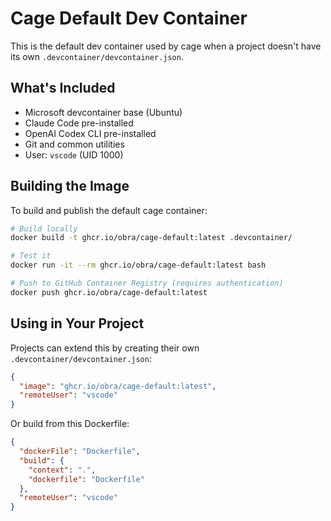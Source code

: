 # Cage Default Dev Container

This is the default dev container used by cage when a project doesn't have its own `.devcontainer/devcontainer.json`.

## What's Included

- Microsoft devcontainer base (Ubuntu)
- Claude Code pre-installed
- OpenAI Codex CLI pre-installed
- Git and common utilities
- User: `vscode` (UID 1000)

## Building the Image

To build and publish the default cage container:

```bash
# Build locally
docker build -t ghcr.io/obra/cage-default:latest .devcontainer/

# Test it
docker run -it --rm ghcr.io/obra/cage-default:latest bash

# Push to GitHub Container Registry (requires authentication)
docker push ghcr.io/obra/cage-default:latest
```

## Using in Your Project

Projects can extend this by creating their own `.devcontainer/devcontainer.json`:

```json
{
  "image": "ghcr.io/obra/cage-default:latest",
  "remoteUser": "vscode"
}
```

Or build from this Dockerfile:

```json
{
  "dockerFile": "Dockerfile",
  "build": {
    "context": ".",
    "dockerfile": "Dockerfile"
  },
  "remoteUser": "vscode"
}
```
